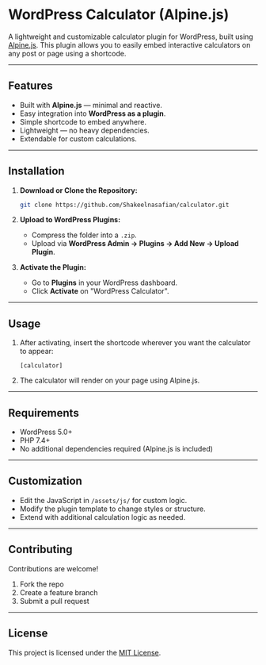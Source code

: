 # WordPress Calculator (Alpine.js)

A lightweight and customizable calculator plugin for WordPress, built using [Alpine.js](https://alpinejs.dev/). This plugin allows you to easily embed interactive calculators on any post or page using a shortcode.

---

## Features

- Built with **Alpine.js** — minimal and reactive.
- Easy integration into **WordPress as a plugin**.
- Simple shortcode to embed anywhere.
- Lightweight — no heavy dependencies.
- Extendable for custom calculations.

---

## Installation

1. **Download or Clone the Repository:**
   ```bash
   git clone https://github.com/Shakeelnasafian/calculator.git
   ```

2. **Upload to WordPress Plugins:**
   - Compress the folder into a `.zip`.
   - Upload via **WordPress Admin → Plugins → Add New → Upload Plugin**.

3. **Activate the Plugin:**
   - Go to **Plugins** in your WordPress dashboard.
   - Click **Activate** on "WordPress Calculator".

---

## Usage

1. After activating, insert the shortcode wherever you want the calculator to appear:
   ```
   [calculator]
   ```

2. The calculator will render on your page using Alpine.js.

---

## Requirements

- WordPress 5.0+
- PHP 7.4+
- No additional dependencies required (Alpine.js is included)

---

## Customization

- Edit the JavaScript in `/assets/js/` for custom logic.
- Modify the plugin template to change styles or structure.
- Extend with additional calculation logic as needed.

---

## Contributing

Contributions are welcome!
1. Fork the repo
2. Create a feature branch
3. Submit a pull request

---

## License

This project is licensed under the [MIT License](LICENSE).
